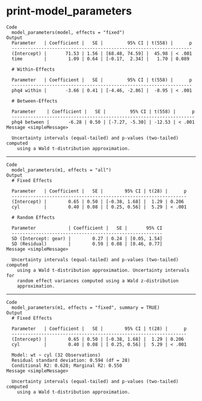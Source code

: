# print-model_parameters

    Code
      model_parameters(model, effects = "fixed")
    Output
      Parameter   | Coefficient |   SE |         95% CI | t(558) |      p
      -------------------------------------------------------------------
      (Intercept) |       71.53 | 1.56 | [68.48, 74.59] |  45.98 | < .001
      time        |        1.09 | 0.64 | [-0.17,  2.34] |   1.70 | 0.089 
      
      # Within-Effects
      
      Parameter   | Coefficient |   SE |         95% CI | t(558) |      p
      -------------------------------------------------------------------
      phq4 within |       -3.66 | 0.41 | [-4.46, -2.86] |  -8.95 | < .001
      
      # Between-Effects
      
      Parameter    | Coefficient |   SE |         95% CI | t(558) |      p
      --------------------------------------------------------------------
      phq4 between |       -6.28 | 0.50 | [-7.27, -5.30] | -12.53 | < .001
    Message <simpleMessage>
      
      Uncertainty intervals (equal-tailed) and p-values (two-tailed) computed
        using a Wald t-distribution approximation.

---

    Code
      model_parameters(m1, effects = "all")
    Output
      # Fixed Effects
      
      Parameter   | Coefficient |   SE |        95% CI | t(28) |      p
      -----------------------------------------------------------------
      (Intercept) |        0.65 | 0.50 | [-0.38, 1.68] |  1.29 | 0.206 
      cyl         |        0.40 | 0.08 | [ 0.25, 0.56] |  5.29 | < .001
      
      # Random Effects
      
      Parameter            | Coefficient |   SE |       95% CI
      --------------------------------------------------------
      SD (Intercept: gear) |        0.27 | 0.24 | [0.05, 1.54]
      SD (Residual)        |        0.59 | 0.08 | [0.46, 0.77]
    Message <simpleMessage>
      
      Uncertainty intervals (equal-tailed) and p-values (two-tailed) computed
        using a Wald t-distribution approximation. Uncertainty intervals for
        random effect variances computed using a Wald z-distribution
        approximation.

---

    Code
      model_parameters(m1, effects = "fixed", summary = TRUE)
    Output
      # Fixed Effects
      
      Parameter   | Coefficient |   SE |        95% CI | t(28) |      p
      -----------------------------------------------------------------
      (Intercept) |        0.65 | 0.50 | [-0.38, 1.68] |  1.29 | 0.206 
      cyl         |        0.40 | 0.08 | [ 0.25, 0.56] |  5.29 | < .001
      
      Model: wt ~ cyl (32 Observations)
      Residual standard deviation: 0.594 (df = 28)
      Conditional R2: 0.628; Marginal R2: 0.550
    Message <simpleMessage>
      
      Uncertainty intervals (equal-tailed) and p-values (two-tailed) computed
        using a Wald t-distribution approximation.

